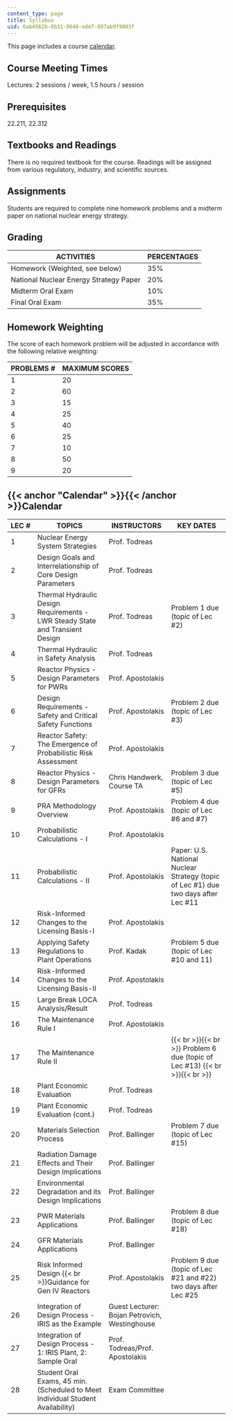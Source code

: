 ```yaml
---
content_type: page
title: Syllabus
uid: 6ab4562b-0b31-9648-ade7-897ab9f9803f
---
```


This page includes a course [calendar](#Calendar).

Course Meeting Times
--------------------

Lectures: 2 sessions / week, 1.5 hours / session

Prerequisites
-------------

22.211, 22.312

Textbooks and Readings
----------------------

There is no required textbook for the course. Readings will be assigned from various regulatory, industry, and scientific sources.

Assignments
-----------

Students are required to complete nine homework problems and a midterm paper on national nuclear energy strategy.

Grading
-------

| ACTIVITIES | PERCENTAGES |
| --- | --- |
| Homework (Weighted, see below) | 35% |
| National Nuclear Energy Strategy Paper | 20% |
| Midterm Oral Exam | 10% |
| Final Oral Exam | 35% 

Homework Weighting
------------------

The score of each homework problem will be adjusted in accordance with the following relative weighting:

| PROBLEMS # | MAXIMUM SCORES |
| --- | --- |
| 1 | 20 |
| 2 | 60 |
| 3 | 15 |
| 4 | 25 |
| 5 | 40 |
| 6 | 25 |
| 7 | 10 |
| 8 | 50 |
| 9 | 20 

{{< anchor "Calendar" >}}{{< /anchor >}}Calendar
------------------------------------------------

| LEC # | TOPICS | INSTRUCTORS | KEY DATES |
| --- | --- | --- | --- |
| 1 | Nuclear Energy System Strategies | Prof. Todreas | &nbsp; |
| 2 | Design Goals and Interrelationship of Core Design Parameters | Prof. Todreas | &nbsp; |
| 3 | Thermal Hydraulic Design Requirements - LWR Steady State and Transient Design | Prof. Todreas | Problem 1 due (topic of Lec #2) |
| 4 | Thermal Hydraulic in Safety Analysis | Prof. Todreas | &nbsp; |
| 5 | Reactor Physics - Design Parameters for PWRs | Prof. Apostolakis | &nbsp; |
| 6 | Design Requirements - Safety and Critical Safety Functions | Prof. Apostolakis | Problem 2 due (topic of Lec #3) |
| 7 | Reactor Safety: The Emergence of Probabilistic Risk Assessment | Prof. Apostolakis | &nbsp; |
| 8 | Reactor Physics - Design Parameters for GFRs | Chris Handwerk, Course TA | Problem 3 due (topic of Lec #5) |
| 9 | PRA Methodology Overview | Prof. Apostolakis | Problem 4 due (topic of Lec #6 and #7) |
| 10 | Probabilistic Calculations - I | Prof. Apostolakis | &nbsp; |
| 11 | Probabilistic Calculations - II | Prof. Apostolakis | Paper: U.S. National Nuclear Strategy (topic of Lec #1) due two days after Lec #11 |
| 12 | Risk-Informed Changes to the Licensing Basis-I | Prof. Apostolakis | &nbsp; |
| 13 | Applying Safety Regulations to Plant Operations | Prof. Kadak | Problem 5 due (topic of Lec #10 and 11) |
| 14 | Risk-Informed Changes to the Licensing Basis-II | Prof. Apostolakis | &nbsp; |
| 15 | Large Break LOCA Analysis/Result | Prof. Todreas | &nbsp; |
| 16 | The Maintenance Rule I | Prof. Apostolakis | &nbsp; |
| 17 | The Maintenance Rule II | &nbsp; |  {{< br >}}{{< br >}} Problem 6 due (topic of Lec #13) {{< br >}}{{< br >}}  |
| 18 | Plant Economic Evaluation | Prof. Todreas | &nbsp; |
| 19 | Plant Economic Evaluation (cont.) | Prof. Todreas | &nbsp; |
| 20 | Materials Selection Process | Prof. Ballinger | Problem 7 due (topic of Lec #15) |
| 21 | Radiation Damage Effects and Their Design Implications | Prof. Ballinger | &nbsp; |
| 22 | Environmental Degradation and its Design Implications | Prof. Ballinger | &nbsp; |
| 23 | PWR Materials Applications | Prof. Ballinger | Problem 8 due (topic of Lec #18) |
| 24 | GFR Materials Applications | Prof. Ballinger | &nbsp; |
| 25 | Risk Informed Design  {{< br >}}Guidance for Gen IV Reactors | Prof. Apostolakis | Problem 9 due (topic of Lec #21 and #22) two days after Lec #25 |
| 26 | Integration of Design Process - IRIS as the Example | Guest Lecturer: Bojan Petrovich, Westinghouse | &nbsp; |
| 27 | Integration of Design Process - 1: IRIS Plant, 2: Sample Oral | Prof. Todreas/Prof. Apostolakis | &nbsp; |
| 28 | Student Oral Exams, 45 min. (Scheduled to Meet Individual Student Availability) | Exam Committee |